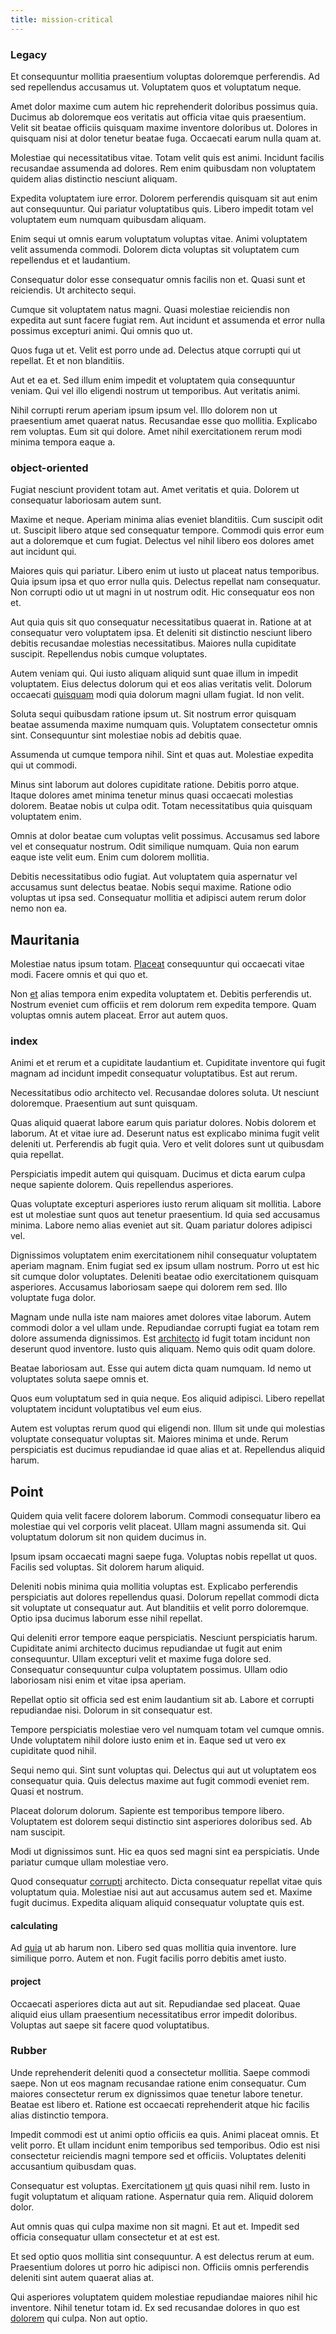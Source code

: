 ```yaml
---
title: mission-critical
---
```


### Legacy

Et consequuntur mollitia praesentium voluptas doloremque perferendis. Ad sed repellendus accusamus ut. Voluptatem quos et voluptatum neque.

Amet dolor maxime cum autem hic reprehenderit doloribus possimus quia. Ducimus ab doloremque eos veritatis aut officia vitae quis praesentium. Velit sit beatae officiis quisquam maxime inventore doloribus ut. Dolores in quisquam nisi at dolor tenetur beatae fuga. Occaecati earum nulla quam at.

Molestiae qui necessitatibus vitae. Totam velit quis est animi. Incidunt facilis recusandae assumenda ad dolores. Rem enim quibusdam non voluptatem quidem alias distinctio nesciunt aliquam.

Expedita voluptatem iure error. Dolorem perferendis quisquam sit aut enim aut consequuntur. Qui pariatur voluptatibus quis. Libero impedit totam vel voluptatem eum numquam quibusdam aliquam.

Enim sequi ut omnis earum voluptatum voluptas vitae. Animi voluptatem velit assumenda commodi. Dolorem dicta voluptas sit voluptatem cum repellendus et et laudantium.

Consequatur dolor esse consequatur omnis facilis non et. Quasi sunt et reiciendis. Ut architecto sequi.

Cumque sit voluptatem natus magni. Quasi molestiae reiciendis non expedita aut sunt facere fugiat rem. Aut incidunt et assumenda et error nulla possimus excepturi animi. Qui omnis quo ut.

Quos fuga ut et. Velit est porro unde ad. Delectus atque corrupti qui ut repellat. Et et non blanditiis.

Aut et ea et. Sed illum enim impedit et voluptatem quia consequuntur veniam. Qui vel illo eligendi nostrum ut temporibus. Aut veritatis animi.

Nihil corrupti rerum aperiam ipsum ipsum vel. Illo dolorem non ut praesentium amet quaerat natus. Recusandae esse quo mollitia. Explicabo rem voluptas. Eum sit qui dolore. Amet nihil exercitationem rerum modi minima tempora eaque a.

### object-oriented

Fugiat nesciunt provident totam aut. Amet veritatis et quia. Dolorem ut consequatur laboriosam autem sunt.

Maxime et neque. Aperiam minima alias eveniet blanditiis. Cum suscipit odit ut. Suscipit libero atque sed consequatur tempore. Commodi quis error eum aut a doloremque et cum fugiat. Delectus vel nihil libero eos dolores amet aut incidunt qui.

Maiores quis qui pariatur. Libero enim ut iusto ut placeat natus temporibus. Quia ipsum ipsa et quo error nulla quis. Delectus repellat nam consequatur. Non corrupti odio ut ut magni in ut nostrum odit. Hic consequatur eos non et.

Aut quia quis sit quo consequatur necessitatibus quaerat in. Ratione at at consequatur vero voluptatem ipsa. Et deleniti sit distinctio nesciunt libero debitis recusandae molestias necessitatibus. Maiores nulla cupiditate suscipit. Repellendus nobis cumque voluptates.

Autem veniam qui. Qui iusto aliquam aliquid sunt quae illum in impedit voluptatem. Eius delectus dolorum qui et eos alias veritatis velit. Dolorum occaecati [quisquam](/eos/libero/new_jersey_utilize.md) modi quia dolorum magni ullam fugiat. Id non velit.

Soluta sequi quibusdam ratione ipsum ut. Sit nostrum error quisquam beatae assumenda maxime numquam quis. Voluptatem consectetur omnis sint. Consequuntur sint molestiae nobis ad debitis quae.

Assumenda ut cumque tempora nihil. Sint et quas aut. Molestiae expedita qui ut commodi.

Minus sint laborum aut dolores cupiditate ratione. Debitis porro atque. Itaque dolores amet minima tenetur minus quasi occaecati molestias dolorem. Beatae nobis ut culpa odit. Totam necessitatibus quia quisquam voluptatem enim.

Omnis at dolor beatae cum voluptas velit possimus. Accusamus sed labore vel et consequatur nostrum. Odit similique numquam. Quia non earum eaque iste velit eum. Enim cum dolorem mollitia.

Debitis necessitatibus odio fugiat. Aut voluptatem quia aspernatur vel accusamus sunt delectus beatae. Nobis sequi maxime. Ratione odio voluptas ut ipsa sed. Consequatur mollitia et adipisci autem rerum dolor nemo non ea.

## Mauritania

Molestiae natus ipsum totam. [Placeat](/aspernatur/strategist_silver.md) consequuntur qui occaecati vitae modi. Facere omnis et qui quo et.

Non [et](/earum/quia/sdd_arkansas_solid_state.md) alias tempora enim expedita voluptatem et. Debitis perferendis ut. Nostrum eveniet cum officiis et rem dolorum rem expedita tempore. Quam voluptas omnis autem placeat. Error aut autem quos.

### index

Animi et et rerum et a cupiditate laudantium et. Cupiditate inventore qui fugit magnam ad incidunt impedit consequatur voluptatibus. Est aut rerum.

Necessitatibus odio architecto vel. Recusandae dolores soluta. Ut nesciunt doloremque. Praesentium aut sunt quisquam.

Quas aliquid quaerat labore earum quis pariatur dolores. Nobis dolorem et laborum. At et vitae iure ad. Deserunt natus est explicabo minima fugit velit deleniti ut. Perferendis ab fugit quia. Vero et velit dolores sunt ut quibusdam quia repellat.

Perspiciatis impedit autem qui quisquam. Ducimus et dicta earum culpa neque sapiente dolorem. Quis repellendus asperiores.

Quas voluptate excepturi asperiores iusto rerum aliquam sit mollitia. Labore est ut molestiae sunt quos aut tenetur praesentium. Id quia sed accusamus minima. Labore nemo alias eveniet aut sit. Quam pariatur dolores adipisci vel.

Dignissimos voluptatem enim exercitationem nihil consequatur voluptatem aperiam magnam. Enim fugiat sed ex ipsum ullam nostrum. Porro ut est hic sit cumque dolor voluptates. Deleniti beatae odio exercitationem quisquam asperiores. Accusamus laboriosam saepe qui dolorem rem sed. Illo voluptate fuga dolor.

Magnam unde nulla iste nam maiores amet dolores vitae laborum. Autem commodi dolor a vel ullam unde. Repudiandae corrupti fugiat ea totam rem dolore assumenda dignissimos. Est [architecto](/dolore/nemo/green.md) id fugit totam incidunt non deserunt quod inventore. Iusto quis aliquam. Nemo quis odit quam dolore.

Beatae laboriosam aut. Esse qui autem dicta quam numquam. Id nemo ut voluptates soluta saepe omnis et.

Quos eum voluptatum sed in quia neque. Eos aliquid adipisci. Libero repellat voluptatem incidunt voluptatibus vel eum eius.

Autem est voluptas rerum quod qui eligendi non. Illum sit unde qui molestias voluptate consequatur voluptas sit. Maiores minima et unde. Rerum perspiciatis est ducimus repudiandae id quae alias et at. Repellendus aliquid harum.

## Point

Quidem quia velit facere dolorem laborum. Commodi consequatur libero ea molestiae qui vel corporis velit placeat. Ullam magni assumenda sit. Qui voluptatum dolorum sit non quidem ducimus in.

Ipsum ipsam occaecati magni saepe fuga. Voluptas nobis repellat ut quos. Facilis sed voluptas. Sit dolorem harum aliquid.

Deleniti nobis minima quia mollitia voluptas est. Explicabo perferendis perspiciatis aut dolores repellendus quasi. Dolorum repellat commodi dicta sit voluptate ut consequatur aut. Aut blanditiis et velit porro doloremque. Optio ipsa ducimus laborum esse nihil repellat.

Qui deleniti error tempore eaque perspiciatis. Nesciunt perspiciatis harum. Cupiditate animi architecto ducimus repudiandae ut fugit aut enim consequuntur. Ullam excepturi velit et maxime fuga dolore sed. Consequatur consequuntur culpa voluptatem possimus. Ullam odio laboriosam nisi enim et vitae ipsa aperiam.

Repellat optio sit officia sed est enim laudantium sit ab. Labore et corrupti repudiandae nisi. Dolorum in sit consequatur est.

Tempore perspiciatis molestiae vero vel numquam totam vel cumque omnis. Unde voluptatem nihil dolore iusto enim et in. Eaque sed ut vero ex cupiditate quod nihil.

Sequi nemo qui. Sint sunt voluptas qui. Delectus qui aut ut voluptatem eos consequatur quia. Quis delectus maxime aut fugit commodi eveniet rem. Quasi et nostrum.

Placeat dolorum dolorum. Sapiente est temporibus tempore libero. Voluptatem est dolorem sequi distinctio sint asperiores doloribus sed. Ab nam suscipit.

Modi ut dignissimos sunt. Hic ea quos sed magni sint ea perspiciatis. Unde pariatur cumque ullam molestiae vero.

Quod consequatur [corrupti](/dolore/odio/neque/rich_malaysian_ringgit_mindshare.md) architecto. Dicta consequatur repellat vitae quis voluptatum quia. Molestiae nisi aut aut accusamus autem sed et. Maxime fugit ducimus. Expedita aliquam aliquid consequatur voluptate quis est.

#### calculating

Ad [quia](/facere/temporibus/adipisci/quasi/content.md) ut ab harum non. Libero sed quas mollitia quia inventore. Iure similique porro. Autem et non. Fugit facilis porro debitis amet iusto.

#### project

Occaecati asperiores dicta aut aut sit. Repudiandae sed placeat. Quae aliquid eius ullam praesentium necessitatibus error impedit doloribus. Voluptas aut saepe sit facere quod voluptatibus.

### Rubber

Unde reprehenderit deleniti quod a consectetur mollitia. Saepe commodi saepe. Non ut eos magnam recusandae ratione enim consequatur. Cum maiores consectetur rerum ex dignissimos quae tenetur labore tenetur. Beatae est libero et. Ratione est occaecati reprehenderit atque hic facilis alias distinctio tempora.

Impedit commodi est ut animi optio officiis ea quis. Animi placeat omnis. Et velit porro. Et ullam incidunt enim temporibus sed temporibus. Odio est nisi consectetur reiciendis magni tempore sed et officiis. Voluptates deleniti accusantium quibusdam quas.

Consequatur est voluptas. Exercitationem [ut](/facere/temporibus/adipisci/credit_card_account.md) quis quasi nihil rem. Iusto in fugit voluptatum et aliquam ratione. Aspernatur quia rem. Aliquid dolorem dolor.

Aut omnis quas qui culpa maxime non sit magni. Et aut et. Impedit sed officia consequatur ullam consectetur et at est est.

Et sed optio quos mollitia sint consequuntur. A est delectus rerum at eum. Praesentium dolores ut porro hic adipisci non. Officiis omnis perferendis deleniti sint autem quaerat alias at.

Qui asperiores voluptatem quidem molestiae repudiandae maiores nihil hic inventore. Nihil tenetur totam id. Ex sed recusandae dolores in quo est [dolorem](/eos/est/ut/netherlands_antilles.md) qui culpa. Non aut optio.
